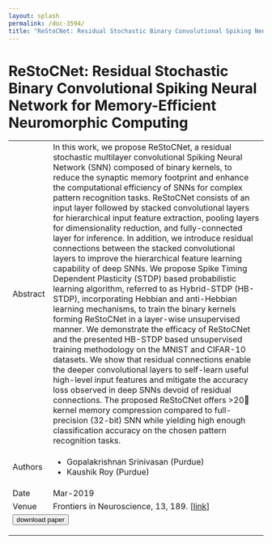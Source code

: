 ```yaml
---
layout: splash
permalink: /doc-3594/
title: "ReStoCNet: Residual Stochastic Binary Convolutional Spiking Neural Network for Memory-Efficient Neuromorphic Computing"
---
```


# ReStoCNet: Residual Stochastic Binary Convolutional Spiking Neural Network for Memory-Efficient Neuromorphic Computing

<table>
    <tbody>
    <tr>
        <td>Abstract</td>
        <td>In this work, we propose ReStoCNet, a residual stochastic multilayer convolutional Spiking Neural Network (SNN) composed of binary kernels, to reduce the synaptic memory footprint and enhance the computational efficiency of SNNs for complex pattern recognition tasks. ReStoCNet consists of an input layer followed by stacked convolutional layers for hierarchical input feature extraction, pooling layers for dimensionality reduction, and fully-connected layer for inference. In addition, we introduce residual connections between the stacked convolutional layers to improve the hierarchical feature learning capability of deep SNNs. We propose Spike Timing Dependent Plasticity (STDP) based probabilistic learning algorithm, referred to as Hybrid-STDP (HB-STDP), incorporating Hebbian and anti-Hebbian learning mechanisms, to train the binary kernels forming ReStoCNet in a layer-wise unsupervised manner. We demonstrate the efficacy of ReStoCNet and the presented HB-STDP based unsupervised training methodology on the MNIST and CIFAR-10 datasets. We show that residual connections enable the deeper convolutional layers to self-learn useful high-level input features and mitigate the accuracy loss observed in deep SNNs devoid of residual connections. The proposed ReStoCNet offers >20 kernel memory compression compared to full-precision (32-bit) SNN while yielding high enough classification accuracy on the chosen pattern recognition tasks.</td>
    </tr>
    <tr>
        <td>Authors</td>
        <td>
            <ul>
                <li>Gopalakrishnan Srinivasan (Purdue)</li>
                <li>Kaushik Roy (Purdue)</li>
            </ul>
        </td>
    </tr>
    <tr>
        <td>Date</td>
        <td>Mar-2019</td>
    </tr>
    <tr>
        <td>Venue</td>
        <td>Frontiers in Neuroscience, 13, 189. [<a href="https://www.frontiersin.org/articles/10.3389/fnins.2019.00189/full">link</a>]</td>
    </tr>
        <tr>
            <td colspan="2">
                <form method="get" action="https://ibm.box.com/v/doc-3594-paper">
                    <button type="submit">download paper</button>
                </form>
            </td>
        </tr>
    </tbody>
</table>
